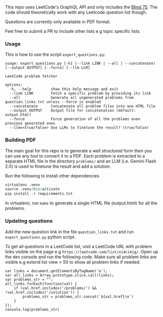 This repo uses LeetCode's GraphQL API and only includes the [Blind 75](https://www.teamblind.com/post/New-Year-Gift---Curated-List-of-Top-75-LeetCode-Questions-to-Save-Your-Time-OaM1orEU). The code should theoretically work with any Leetcode question list though.

Questions are currently only available in PDF format.

Feel free to submit a PR to include other lists e.g topic specific lists.

### Usage

This is how to use the script `export_questions.py`:

```
usage: export_questions.py [-h] (--link LINK | --all | --concatenate) [--output OUTPUT] [--force] [--llm LLM]

LeetCode problem fetcher

options:
  -h, --help         show this help message and exit
  --link LINK        Fetch a specific problem by providing its link
  --all              Generate all ungenerated problems from question_links.txt unless --force is enabled
  --concatenate      Concatenate all problem files into one HTML file
  --output OUTPUT    Output file for concatenation (default: output.html)
  --force            Force generation of all the problems even previous genereted ones
  --llm=<true/false> Use LLMs to finetune the result? (true/false)
```

### Building PDF

The main goal for this repo is to generate a well structured form then you can use any tool to convert it to a PDF. Each problem is extracted to a separate HTML file in the directory `problems/` and an LLM (i.e. Gemini Flash 2.0) is used to finetune the result and add a solution.

Run the following to install other dependencies

```python
virtualenv .venv
source .venv/bin/activate
pip install -r requirements.txt
```

In virtualenv, run `make` to generate a single HTML file (output.html) for all the problems.

### Updating questions

Add the new question link in the file `question_links.txt` and run `export_questions.py` python script.

To get all questions in a LeetCode list, visit a LeetCode URL with problem links visible on the page e.g `https://leetcode.com/list/xi4ci4ig/`. Open up the dev console and run the following code. Make sure all problem links are visible e.g extend list view > 50 to show all problem links if needed.

```
var links = document.getElementsByTagName('a');
var all_links = Array.prototype.slice.call(links);
var problems_str = "";
all_links.forEach(function(val) {
    if (val.href.includes('/problems/') && !val.href.includes('/solution')) {
        problems_str = problems_str.concat(`${val.href}\n`)
    }
});
console.log(problems_str)
```
